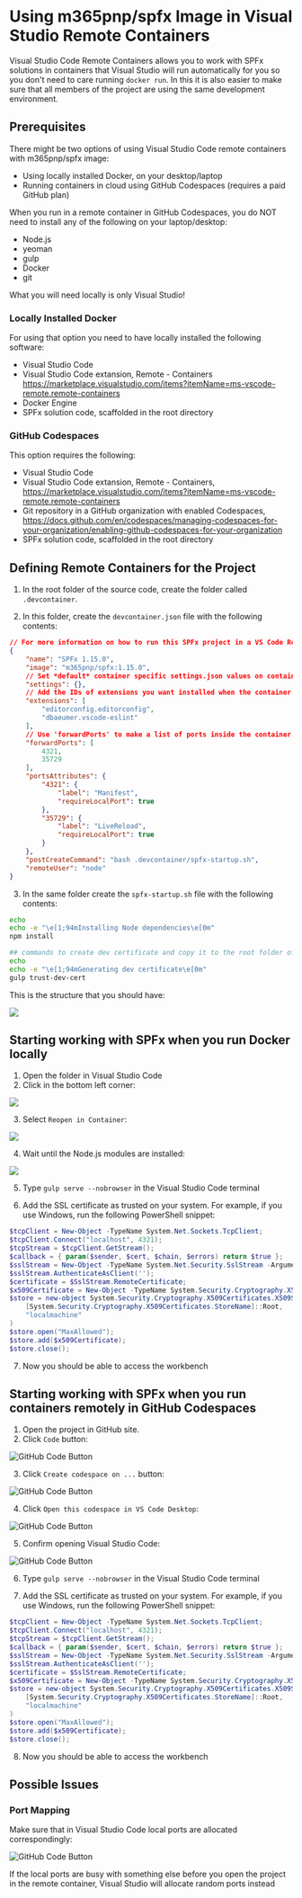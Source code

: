 # Using m365pnp/spfx Image in Visual Studio Remote Containers

Visual Studio Code Remote Containers allows you to work with SPFx solutions in containers that Visual Studio will run automatically for you so you don't need to care running `docker run`. In this it is also easier to make sure that all members of the project are using the same development environment.

## Prerequisites

There might be two options of using Visual Studio Code remote containers with m365pnp/spfx image:

- Using locally installed Docker, on your desktop/laptop
- Running containers in cloud using GitHub Codespaces (requires a paid GitHub plan)

When you run in a remote container in GitHub Codespaces, you do NOT need to install any of the following on your laptop/desktop:

- Node.js
- yeoman
- gulp
- Docker
- git

What you will need locally is only Visual Studio!

### Locally Installed Docker

For using that option you need to have locally installed the following software:

- Visual Studio Code
- Visual Studio Code extansion, Remote - Containers https://marketplace.visualstudio.com/items?itemName=ms-vscode-remote.remote-containers
- Docker Engine
- SPFx solution code, scaffolded in the root directory

### GitHub Codespaces

This option requires the following:

- Visual Studio Code
- Visual Studio Code extansion, Remote - Containers, https://marketplace.visualstudio.com/items?itemName=ms-vscode-remote.remote-containers
- Git repository in a GitHub organization with enabled Codespaces, https://docs.github.com/en/codespaces/managing-codespaces-for-your-organization/enabling-github-codespaces-for-your-organization
- SPFx solution code, scaffolded in the root directory

## Defining Remote Containers for the Project

1. In the root folder of the source code, create the folder called `.devcontainer`.

2. In this folder, create the `devcontainer.json` file with the following contents:

```json
// For more information on how to run this SPFx project in a VS Code Remote Container, please visit https://aka.ms/spfx-devcontainer
{
	"name": "SPFx 1.15.0",
	"image": "m365pnp/spfx:1.15.0",
	// Set *default* container specific settings.json values on container create.
	"settings": {},
	// Add the IDs of extensions you want installed when the container is created.
	"extensions": [
		"editorconfig.editorconfig",
		"dbaeumer.vscode-eslint"
	],
	// Use 'forwardPorts' to make a list of ports inside the container available locally.
	"forwardPorts": [
		4321,
		35729
	],
	"portsAttributes": {
		"4321": {
			"label": "Manifest",
			"requireLocalPort": true
		},
		"35729": {
			"label": "LiveReload",
			"requireLocalPort": true
		}
	},
	"postCreateCommand": "bash .devcontainer/spfx-startup.sh",
	"remoteUser": "node"
}
```

3. In the same folder create the `spfx-startup.sh` file with the following contents:

```sh
echo
echo -e "\e[1;94mInstalling Node dependencies\e[0m"
npm install

## commands to create dev certificate and copy it to the root folder of the project
echo
echo -e "\e[1;94mGenerating dev certificate\e[0m"
gulp trust-dev-cert
```

This is the structure that you should have:

![](./docu-pictures/vs-files.png)

## Starting working with SPFx when you run Docker locally

1. Open the folder in Visual Studio Code
2. Click in the bottom left corner:

![](./docu-pictures/VScorner.png)

3. Select `Reopen in Container`:

![](./docu-pictures/vs-containers-selector.png)

4. Wait until the Node.js modules are installed:

![](./docu-pictures/vs-log.png)

5. Type `gulp serve --nobrowser` in the Visual Studio Code terminal

6. Add the SSL certificate as trusted on your system. For example, if you use Windows, run the following PowerShell snippet:

```powershell
$tcpClient = New-Object -TypeName System.Net.Sockets.TcpClient;
$tcpClient.Connect("localhost", 4321);
$tcpStream = $tcpClient.GetStream();
$callback = { param($sender, $cert, $chain, $errors) return $true };
$sslStream = New-Object -TypeName System.Net.Security.SslStream -ArgumentList @($tcpStream, $true, $callback);
$sslStream.AuthenticateAsClient('');
$certificate = $SslStream.RemoteCertificate;
$x509Certificate = New-Object -TypeName System.Security.Cryptography.X509Certificates.X509Certificate2 -ArgumentList $certificate
$store = new-object System.Security.Cryptography.X509Certificates.X509Store(
    [System.Security.Cryptography.X509Certificates.StoreName]::Root,
    "localmachine"
)
$store.open("MaxAllowed");
$store.add($x509Certificate);
$store.close();
```

7. Now you should be able to access the workbench

## Starting working with SPFx when you run containers remotely in GitHub Codespaces

1. Open the project in GitHub site.
2. Click `Code` button:

![GitHub Code Button](./docu-pictures/github-code.png)

3. Click `Create codespace on ...` button:

![GitHub Code Button](./docu-pictures/github-create-space.png)

4. Click `Open this codespace in VS Code Desktop`:

![GitHub Code Button](./docu-pictures/github-open-vs.png)

5. Confirm opening Visual Studio Code:

![GitHub Code Button](./docu-pictures/github-open-vs-confirm.png)

6. Type `gulp serve --nobrowser` in the Visual Studio Code terminal

7. Add the SSL certificate as trusted on your system. For example, if you use Windows, run the following PowerShell snippet:

```powershell
$tcpClient = New-Object -TypeName System.Net.Sockets.TcpClient;
$tcpClient.Connect("localhost", 4321);
$tcpStream = $tcpClient.GetStream();
$callback = { param($sender, $cert, $chain, $errors) return $true };
$sslStream = New-Object -TypeName System.Net.Security.SslStream -ArgumentList @($tcpStream, $true, $callback);
$sslStream.AuthenticateAsClient('');
$certificate = $SslStream.RemoteCertificate;
$x509Certificate = New-Object -TypeName System.Security.Cryptography.X509Certificates.X509Certificate2 -ArgumentList $certificate
$store = new-object System.Security.Cryptography.X509Certificates.X509Store(
    [System.Security.Cryptography.X509Certificates.StoreName]::Root,
    "localmachine"
)
$store.open("MaxAllowed");
$store.add($x509Certificate);
$store.close();
```

8. Now you should be able to access the workbench

## Possible Issues

### Port Mapping

Make sure that in Visual Studio Code local ports are allocated correspondingly:

![GitHub Code Button](./docu-pictures/vs-ports.png)

If the local ports are busy with something else before you open the project in the remote container, Visual Studio will allocate random ports instead